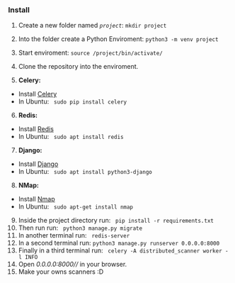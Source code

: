 <h3>Install</h3>

1. Create a new folder named *`project`*: ``` mkdir project ```
2. Into the folder create a Python Enviroment: ``` python3 -m venv project ```
3. Start enviroment: ```source /project/bin/activate/```
4. Clone the repository into the enviroment.

5. **Celery:**
  - Install [Celery](https://pypi.org/project/celery/)
  - In Ubuntu: ```
    sudo pip install celery```
6. **Redis:**
  - Install [Redis](https://redis.io/docs/getting-started/installation/)
  - In Ubuntu: ```
    sudo apt install redis```
7. **Django:**
  - Install [Django](https://docs.djangoproject.com/en/4.1/topics/install/)
  - In Ubuntu: ```
    sudo apt install python3-django```
8. **NMap:**
  - Install [Nmap](https://phoenixnap.com/kb/how-to-install-nmap-ubuntu)
  - In Ubuntu: ```
    sudo apt-get install nmap```
9. Inside the project directory run: ```
    pip install -r requirements.txt```
10. Then run run: ```
    python3 manage.py migrate``` 
11. In another terminal run: ```
    redis-server```
12. In a second terminal run: ```
    python3 manage.py runserver 0.0.0.0:8000 ```
13. Finally in a third terminal run: ```
    celery -A distributed_scanner worker -l INFO```
14. Open *0.0.0.0:8000//* in your browser.
15. Make your owns scanners :D
